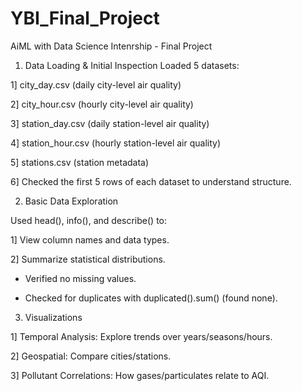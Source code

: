 # YBI_Final_Project
AiML with Data Science Intenrship -  Final Project

1. Data Loading & Initial Inspection
Loaded 5 datasets:

1] city_day.csv (daily city-level air quality)

2] city_hour.csv (hourly city-level air quality)

3] station_day.csv (daily station-level air quality)

4] station_hour.csv (hourly station-level air quality)

5] stations.csv (station metadata)

6] Checked the first 5 rows of each dataset to understand structure.


2. Basic Data Exploration

Used head(), info(), and describe() to:

1] View column names and data types.

2] Summarize statistical distributions.

- Verified no missing values.

- Checked for duplicates with duplicated().sum() (found none).

3. Visualizations

1] Temporal Analysis: Explore trends over years/seasons/hours.

2] Geospatial: Compare cities/stations.

3] Pollutant Correlations: How gases/particulates relate to AQI.
